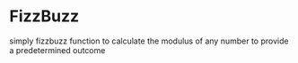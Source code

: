 # FizzBuzz

simply fizzbuzz function to calculate the modulus of any number to provide a predetermined outcome
